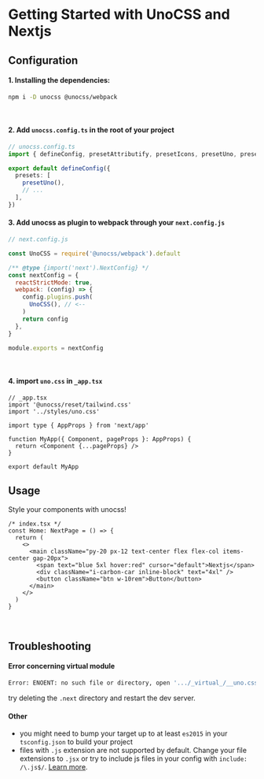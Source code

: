 # Getting Started with UnoCSS and Nextjs

## Configuration 

#### 1. Installing the dependencies:

```bash
npm i -D unocss @unocss/webpack
```

<br>

#### 2. Add `unocss.config.ts` in the root of your project

```ts
// unocss.config.ts
import { defineConfig, presetAttributify, presetIcons, presetUno, presetWebFonts } from 'unocss'

export default defineConfig({
  presets: [
    presetUno(),
    // ...
  ],
})
 ```

#### 3. Add unocss as plugin to webpack through your `next.config.js`

```js
// next.config.js

const UnoCSS = require('@unocss/webpack').default

/** @type {import('next').NextConfig} */
const nextConfig = {
  reactStrictMode: true,
  webpack: (config) => {
    config.plugins.push(
      UnoCSS(), // <--
    )
    return config
  },
}

module.exports = nextConfig
```

<br>

#### 4. import `uno.css` in `_app.tsx`

```tsx
// _app.tsx
import '@unocss/reset/tailwind.css'
import '../styles/uno.css'

import type { AppProps } from 'next/app'

function MyApp({ Component, pageProps }: AppProps) {
  return <Component {...pageProps} />
}

export default MyApp
```


## Usage 

Style your components with unocss!

```tsx
/* index.tsx */
const Home: NextPage = () => {
  return (
    <>
      <main className="py-20 px-12 text-center flex flex-col items-center gap-20px">
        <span text="blue 5xl hover:red" cursor="default">Nextjs</span>
        <div className="i-carbon-car inline-block" text="4xl" />
        <button className="btn w-10rem">Button</button>
      </main>
    </>
  )
}
```

<br>

## Troubleshooting

#### Error concerning virtual module

```bash
Error: ENOENT: no such file or directory, open '.../_virtual_/__uno.css'
```

try deleting the `.next` directory and restart the dev server.

#### Other

- you might need to bump your target up to at least `es2015` in your `tsconfig.json` to build your project
- files with `.js` extension are not supported by default. Change your file extensions to `.jsx` or try to include js files in your config with `include: /\.js$/`. [Learn more](https://github.com/unocss/unocss#scanning).
